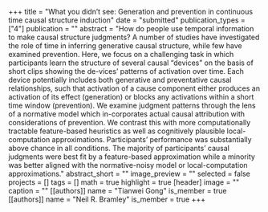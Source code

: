 +++
title = "What you didn’t see: Generation and prevention in continuous time causal structure induction"
date = "submitted"
publication_types = ["4"]
publication = ""
abstract = "How do people use temporal information to make causal structure judgments?  A number of studies have investigated the role of time in inferring generative causal structure, while few have examined prevention.  Here, we focus on a challenging task in which participants learn the structure of several causal “devices” on the basis of short clips showing the de-vices’ patterns of activation over time. Each device potentially includes both generative and preventative causal relationships, such that activation of a cause component either produces an activation of its effect (generation) or blocks any activations within a short time window (prevention). We examine judgment patterns through the lens of a normative model which in-corporates actual causal attribution with considerations of prevention. We contrast this with more computationally tractable feature-based heuristics as well as cognitively plausible local-computation approximations.  Participants’ performance was substantially above chance in all conditions. The majority of participants’ causal judgments were best fit by a feature-based approximation while a minority was better aligned with the normative-noisy model or local-computation approximations."
abstract_short = ""
image_preview = ""
selected = false
projects = []
tags = []
math = true
highlight = true
[header]
image = ""
caption = ""
[[authors]]
	name = "Tianwei Gong"
	is_member = true
[[authors]]
	name = "Neil R. Bramley"
	is_member = true
+++

